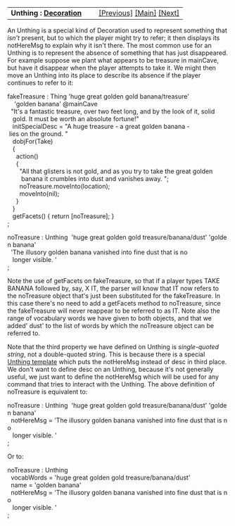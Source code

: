 ---
---
<table width="100%" data-border="0" data-cellspacing="0"
data-cellpadding="3" data-bgcolor="#C0C0C0">
<colgroup>
<col style="width: 50%" />
<col style="width: 50%" />
</colgroup>
<tbody>
<tr>
<td style="text-align: left;"><strong>Unthing : <a
href="decoration.html">Decoration</a><br />
</strong></td>
<td style="text-align: right;"><a href="distant.html">[Previous]</a> <a
href="generalintroduction.html">[Main]</a> <a
href="immovable.html">[Next]</a></td>
</tr>
</tbody>
</table>

  
An Unthing is a special kind of Decoration used to represent something
that *isn't* present, but to which the player might try to refer; it
then displays its notHereMsg to explain why it isn't there. The most
common use for an Unthing is to represent the absence of something that
has just disappeared. For example suppose we plant what appears to be
treasure in mainCave, but have it disappear when the player attempts to
take it. We might then move an Unthing into its place to describe its
absence if the player continues to refer to it:  
  
fakeTreasure : Thing 'huge great golden gold banana/treasure'  
    'golden banana' @mainCave  
  "It's a fantastic treasure, over two feet long, and by the look of it, solid  
   gold. It must be worth an absolute fortune!"  
   initSpecialDesc = "A huge treasure - a great golden banana - lies on the ground. "  
   dobjFor(Take)  
   {  
     action()  
     {  
       "All that glisters is not gold, and as you try to take the great golden  
        banana it crumbles into dust and vanishes away. ";  
       noTreasure.moveInto(location);  
       moveInto(nil);  
     }  
   }  
   getFacets() { return \[noTreasure\]; }  
;  
  
noTreasure : Unthing  'huge great golden gold treasure/banana/dust' 'golden banana'  
  'The illusory golden banana vanished into fine dust that is no  
   longer visible. '   
;  
  
Note the use of getFacets on fakeTreasure, so that if a player types
TAKE BANANA followed by, say, X IT, the parser will know that IT now
refers to the noTreasure object that's just been substituted for the
fakeTreasure. In this case there's no need to add a getFacets method to
noTreasure, since the fakeTreasure will never reappear to be referred to
as IT. Note also the range of vocabulary words we have given to both
objects, and that we added' dust' to the list of words by which the
noTreasure object can be referred to.  
  
Note that the third property we have defined on Unthing is
*single-quoted string*, not a double-quoted string. This is because
there is a special [Unthing template](unthingtemplate.html) which puts
the notHereMsg instead of desc in third place. We don't want to define
desc on an Unthing, because it's not generally useful, we just want to
define the notHereMsg which will be used for any command that tries to
interact with the Unthing. The above definition of noTreasure is
equivalent to:  
  
noTreasure : Unthing  'huge great golden gold treasure/banana/dust' 'golden banana'  
  notHereMsg = 'The illusory golden banana vanished into fine dust that is no  
   longer visible. '   
;  
  
Or to:  
  
noTreasure : Unthing    
  vocabWords = 'huge great golden gold treasure/banana/dust'   
  name = 'golden banana'  
  notHereMsg = 'The illusory golden banana vanished into fine dust that is no  
   longer visible. '   
;  
  
